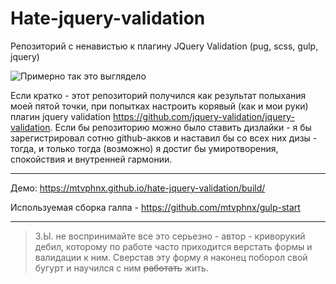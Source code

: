# Hate-jquery-validation
Репозиторий с ненавистью к плагину JQuery Validation (pug, scss, gulp, jquery)

![Примерно так это выглядело](https://github.com/mtvphnx/hate-jquery-validation/blob/master/boom.gif)

Если кратко - этот репозиторий получился как результат полыхания моей пятой точки, при попытках настроить корявый (как и мои руки) плагин jquery validation https://github.com/jquery-validation/jquery-validation. Если бы репозиторию можно было ставить дизлайки - я бы зарегистрировал сотню github-акков и наставил бы со всех них дизы - тогда, и только тогда (возможно) я достиг бы умиротворения, спокойствия и внутренней гармонии.

____

Демо: https://mtvphnx.github.io/hate-jquery-validation/build/

Используемая сборка галпа - https://github.com/mtvphnx/gulp-start

____

>З.Ы. не воспринимайте все это серьезно - автор - криворукий дебил, которому по работе часто приходится верстать формы и валидации к ним. Сверстав эту форму я наконец поборол свой бугурт и научился с ним ~~работать~~ жить.
